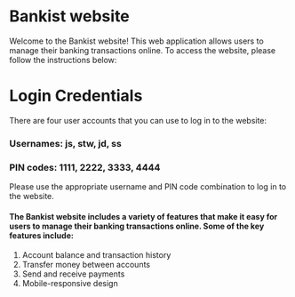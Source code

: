 # Bankist website

Welcome to the Bankist website! This web application allows users to manage their banking transactions online. To access the website, please follow the instructions below:

# Login Credentials
There are four user accounts that you can use to log in to the website:

### Usernames: js, stw, jd, ss
### PIN codes: 1111, 2222, 3333, 4444

Please use the appropriate username and PIN code combination to log in to the website.



#### The Bankist website includes a variety of features that make it easy for users to manage their banking transactions online. Some of the key features include:

1. Account balance and transaction history
2. Transfer money between accounts
3. Send and receive payments 
4. Mobile-responsive design
